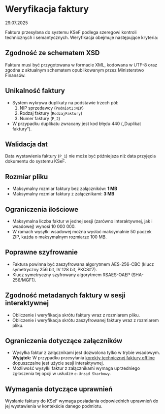 # Weryfikacja faktury
29.07.2025

Faktura przesyłana do systemu KSeF podlega szeregowi kontroli technicznych i semantycznych. Weryfikacja obejmuje następujące kryteria:

## Zgodność ze schematem XSD
Faktura musi być przygotowana w formacie XML, kodowana w UTF-8 oraz zgodna z aktualnym schematem opublikowanym przez Ministerstwo Finansów.

## Unikalność faktury
- System wykrywa duplikaty na podstawie trzech pól:
  1. NIP sprzedawcy (`Podmiot1:NIP`)
  2. Rodzaj faktury (`RodzajFaktury`)
  3. Numer faktury (`P_2`)
- W przypadku duplikatu zwracany jest kod błędu 440 („Duplikat faktury”).

## Walidacja dat
Data wystawienia faktury (`P_1`) nie może być późniejsza niż data przyjęcia dokumentu do systemu KSeF.

## Rozmiar pliku
- Maksymalny rozmiar faktury bez załączników: **1 MB**
- Maksymalny rozmiar faktury z załącznikami: **3 MB**

## Ograniczenia ilościowe
- Maksymalna liczba faktur w jednej sesji (zarówno interaktywnej, jak i wsadowej) wynosi 10 000 000.
- W ramach wysyłki wsadowej można wysłać maksymalnie 50 paczek ZIP, każda o maksymalnym rozmiarze 100 MB.

## Poprawne szyfrowanie
- Faktura powinna być zaszyfrowana algorytmem AES-256-CBC (klucz symetryczny 256 bit, IV 128 bit, PKCS#7).
- Klucz symetryczny szyfrowany algorytmem RSAES-OAEP (SHA-256/MGF1).

## Zgodność metadanych faktury w sesji interaktywnej
- Obliczenie i weryfikacja skrótu faktury wraz z rozmiarem pliku.
- Obliczenie i weryfikacja skrótu zaszyfrowanej faktury wraz z rozmiarem pliku.

## Ograniczenia dotyczące załączników
- Wysyłka faktur z załącznikami jest dozwolona tylko w trybie wsadowym.  
**Wyjątek:** W przypadku przesyłania [korekty technicznej faktury offline](../offline/korekta-techniczna.md) dopuszczalne jest użycie sesji interaktywnej.
- Możliwość wysyłki faktur z załącznikami wymaga uprzedniego zgłoszenia tej opcji w usłudze `e-Urząd Skarbowy`.



## Wymagania dotyczące uprawnień
Wysłanie faktury do KSeF wymaga posiadania odpowiednich uprawnień do jej wystawienia w kontekście danego podmiotu.